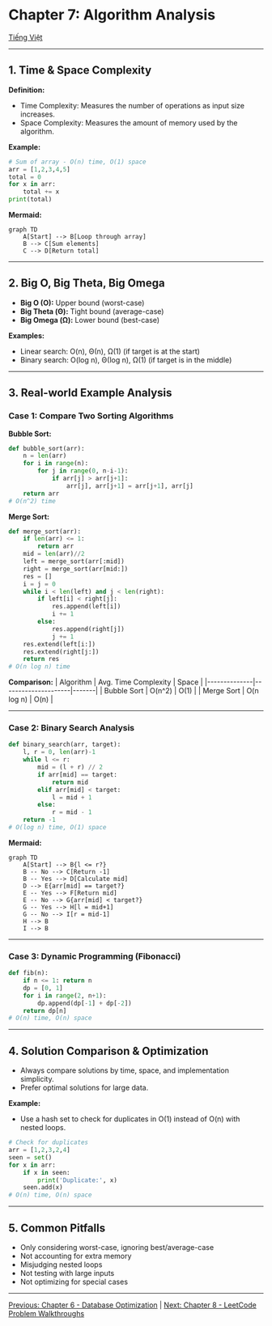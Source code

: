 # Chapter 7: Algorithm Analysis

[Tiếng Việt](index.md)

---

## 1. Time & Space Complexity

**Definition:**
- Time Complexity: Measures the number of operations as input size increases.
- Space Complexity: Measures the amount of memory used by the algorithm.

**Example:**
```python
# Sum of array - O(n) time, O(1) space
arr = [1,2,3,4,5]
total = 0
for x in arr:
    total += x
print(total)
```

**Mermaid:**
```mermaid
graph TD
    A[Start] --> B[Loop through array]
    B --> C[Sum elements]
    C --> D[Return total]
```

---

## 2. Big O, Big Theta, Big Omega

- **Big O (O):** Upper bound (worst-case)
- **Big Theta (Θ):** Tight bound (average-case)
- **Big Omega (Ω):** Lower bound (best-case)

**Examples:**
- Linear search: O(n), Θ(n), Ω(1) (if target is at the start)
- Binary search: O(log n), Θ(log n), Ω(1) (if target is in the middle)

---

## 3. Real-world Example Analysis

### Case 1: Compare Two Sorting Algorithms

**Bubble Sort:**
```python
def bubble_sort(arr):
    n = len(arr)
    for i in range(n):
        for j in range(0, n-i-1):
            if arr[j] > arr[j+1]:
                arr[j], arr[j+1] = arr[j+1], arr[j]
    return arr
# O(n^2) time
```

**Merge Sort:**
```python
def merge_sort(arr):
    if len(arr) <= 1:
        return arr
    mid = len(arr)//2
    left = merge_sort(arr[:mid])
    right = merge_sort(arr[mid:])
    res = []
    i = j = 0
    while i < len(left) and j < len(right):
        if left[i] < right[j]:
            res.append(left[i])
            i += 1
        else:
            res.append(right[j])
            j += 1
    res.extend(left[i:])
    res.extend(right[j:])
    return res
# O(n log n) time
```

**Comparison:**
| Algorithm    | Avg. Time Complexity | Space |
|--------------|---------------------|-------|
| Bubble Sort  | O(n^2)              | O(1)  |
| Merge Sort   | O(n log n)          | O(n)  |

---

### Case 2: Binary Search Analysis

```python
def binary_search(arr, target):
    l, r = 0, len(arr)-1
    while l <= r:
        mid = (l + r) // 2
        if arr[mid] == target:
            return mid
        elif arr[mid] < target:
            l = mid + 1
        else:
            r = mid - 1
    return -1
# O(log n) time, O(1) space
```

**Mermaid:**
```mermaid
graph TD
    A[Start] --> B{l <= r?}
    B -- No --> C[Return -1]
    B -- Yes --> D[Calculate mid]
    D --> E{arr[mid] == target?}
    E -- Yes --> F[Return mid]
    E -- No --> G{arr[mid] < target?}
    G -- Yes --> H[l = mid+1]
    G -- No --> I[r = mid-1]
    H --> B
    I --> B
```

---

### Case 3: Dynamic Programming (Fibonacci)

```python
def fib(n):
    if n <= 1: return n
    dp = [0, 1]
    for i in range(2, n+1):
        dp.append(dp[-1] + dp[-2])
    return dp[n]
# O(n) time, O(n) space
```

---

## 4. Solution Comparison & Optimization

- Always compare solutions by time, space, and implementation simplicity.
- Prefer optimal solutions for large data.

**Example:**
- Use a hash set to check for duplicates in O(1) instead of O(n) with nested loops.

```python
# Check for duplicates
arr = [1,2,3,2,4]
seen = set()
for x in arr:
    if x in seen:
        print('Duplicate:', x)
    seen.add(x)
# O(n) time, O(n) space
```

---

## 5. Common Pitfalls

- Only considering worst-case, ignoring best/average-case
- Not accounting for extra memory
- Misjudging nested loops
- Not testing with large inputs
- Not optimizing for special cases

---

[Previous: Chapter 6 - Database Optimization](../06-database-optimization/en.md) | [Next: Chapter 8 - LeetCode Problem Walkthroughs](../08-leetcode-solutions/en.md) 